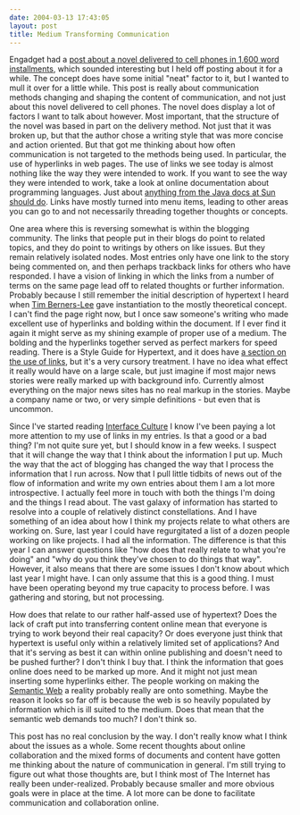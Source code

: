 ```yaml
---
date: 2004-03-13 17:43:05
layout: post
title: Medium Transforming Communication
---
```


Engadget had a [post about a novel delivered to cell phones in 1,600 word installments](http://www.engadget.com/entry/7673568580289881/), which sounded interesting but I held off posting about it for a while. The concept does have some initial "neat" factor to it, but I wanted to mull it over for a little while. This post is really about communication methods changing and shaping the content of communication, and not just about this novel delivered to cell phones. The novel does display a lot of factors I want to talk about however. Most important, that the structure of the novel was based in part on the delivery method. Not just that it was broken up, but that the author chose a writing style that was more concise and action oriented. But that got me thinking about how often communication is not targeted to the methods being used. In particular, the use of hyperlinks in web pages. The use of links we see today is almost nothing like the way they were intended to work. If you want to see the way they were intended to work, take a look at online documentation about programming languages. Just about [anything from the Java docs at Sun should do](http://java.sun.com/j2se/1.5.0/docs/api/javax/imageio/stream/ImageInputStream.html). Links have mostly turned into menu items, leading to other areas you can go to and not necessarily threading together thoughts or concepts.

One area where this is reversing somewhat is within the blogging community. The links that people put in their blogs do point to related topics, and they do point to writings by others on like issues. But they remain relatively isolated nodes. Most entries only have one link to the story being commented on, and then perhaps trackback links for others who have responded. I have a vision of linking in which the links from a number of terms on the same page lead off to related thoughts or further information. Probably because I still remember the initial description of hypertext I heard when [Tim Berners-Lee](http://www.ibiblio.org/pioneers/lee.html) gave instantiation to the mostly theoretical concept. I can't find the page right now, but I once saw someone's writing who made excellent use of hyperlinks and bolding within the document. If I ever find it again it might serve as my shining example of proper use of a medium. The bolding and the hyperlinks together served as perfect markers for speed reading. There is a Style Guide for Hypertext, and it does have [a section on the use of links](http://www.w3.org/Provider/Style/ReadableText.html), but it's a very cursory treatment. I have no idea what effect it really would have on a large scale, but just imagine if most major news stories were really marked up with background info. Currently almost everything on the major news sites has no real markup in the stories. Maybe a company name or two, or very simple definitions - but even that is uncommon.

Since I've started reading [Interface Culture](http://www.bitsplitter.net/blog/index.php?p=174) I know I've been paying a lot more attention to my use of links in my entries. Is that a good or a bad thing? I'm not quite sure yet, but I should know in a few weeks. I suspect that it will change the way that I think about the information I put up. Much the way that the act of blogging has changed the way that I process the information that I run across. Now that I pull little tidbits of news out of the flow of information and write my own entries about them I am a lot more introspective. I actually feel more in touch with both the things I'm doing and the things I read about. The vast galaxy of information has started to resolve into a couple of relatively distinct constellations. And I have something of an idea about how I think my projects relate to what others are working on. Sure, last year I could have regurgitated a list of a dozen people working on like projects. I had all the information. The difference is that this year I can answer questions like "how does that really relate to what you're doing" and "why do you think they've chosen to do things that way". However, it also means that there are some issues I don't know about which last year I might have. I can only assume that this is a good thing. I must have been operating beyond my true capacity to process before. I was gathering and storing, but not processing.

How does that relate to our rather half-assed use of hypertext? Does the lack of craft put into transferring content online mean that everyone is trying to work beyond their real capacity? Or does everyone just think that hypertext is useful only within a relatively limited set of applications? And that it's serving as best it can within online publishing and doesn't need to be pushed further? I don't think I buy that. I think the information that goes online does need to be marked up more. And it might not just mean inserting some hyperlinks either. The people working on making the [Semantic Web](http://www.w3.org/2001/sw/) a reality probably really are onto something. Maybe the reason it looks so far off is because the web is so heavily populated by information which is ill suited to the medium. Does that mean that the semantic web demands too much? I don't think so.

This post has no real conclusion by the way. I don't really know what I think about the issues as a whole. Some recent thoughts about online collaboration and the mixed forms of documents and content have gotten me thinking about the nature of communication in general. I'm still trying to figure out what those thoughts are, but I think most of The Internet has really been under-realized. Probably because smaller and more obvious goals were in place at the time. A lot more can be done to facilitate communication and collaboration online.
